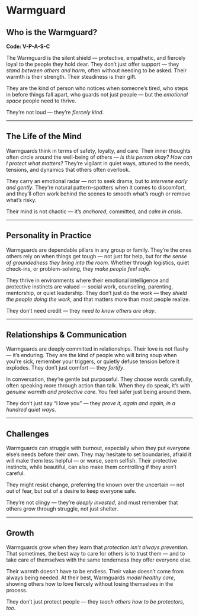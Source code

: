 # Warmguard
## Who is the Warmguard?
**Code: V-P-A-S-C**

The Warmguard is the silent shield — protective, empathetic, and fiercely loyal to the people they hold dear. They don’t just offer support — they *stand between others and harm*, often without needing to be asked. Their warmth is their strength. Their steadiness is their gift.

They are the kind of person who notices when someone’s tired, who steps in before things fall apart, who guards not just people — but the *emotional space* people need to thrive.

They’re not loud — they’re *fiercely kind*.

---

## The Life of the Mind

Warmguards think in terms of safety, loyalty, and care. Their inner thoughts often circle around the well-being of others — *Is this person okay? How can I protect what matters?* They’re vigilant in quiet ways, attuned to the needs, tensions, and dynamics that others often overlook.

They carry an emotional radar — not to seek drama, but to *intervene early and gently*. They’re natural pattern-spotters when it comes to discomfort, and they’ll often work behind the scenes to smooth what’s rough or remove what’s risky.

Their mind is not chaotic — it’s *anchored*, committed, and *calm in crisis*.

---

## Personality in Practice

Warmguards are dependable pillars in any group or family. They’re the ones others rely on when things get tough — not just for help, but for *the sense of groundedness they bring into the room*. Whether through logistics, quiet check-ins, or problem-solving, they *make people feel safe*.

They thrive in environments where their emotional intelligence and protective instincts are valued — social work, counseling, parenting, mentorship, or quiet leadership. They don’t just do the work — they *shield the people doing the work*, and that matters more than most people realize.

They don’t need credit — they *need to know others are okay*.

---

## Relationships & Communication

Warmguards are deeply committed in relationships. Their love is not flashy — it’s enduring. They are the kind of people who will bring soup when you're sick, remember your triggers, or quietly defuse tension before it explodes. They don’t just comfort — they *fortify*.

In conversation, they’re gentle but purposeful. They choose words carefully, often speaking more through action than talk. When they do speak, it’s with *genuine warmth and protective care*. You feel safer just being around them.

They don’t just say “I love you” — they *prove it, again and again, in a hundred quiet ways*.

---

## Challenges

Warmguards can struggle with burnout, especially when they put everyone else’s needs before their own. They may hesitate to set boundaries, afraid it will make them less helpful — or worse, seem selfish. Their protective instincts, while beautiful, can also make them controlling if they aren’t careful.

They might resist change, preferring the known over the uncertain — not out of fear, but out of a desire to keep everyone safe.

They’re not clingy — they’re *deeply invested*, and must remember that others grow through struggle, not just shelter.

---

## Growth

Warmguards grow when they learn that *protection isn’t always prevention*. That sometimes, the best way to care for others is to trust them — and to take care of themselves with the same tenderness they offer everyone else.

Their warmth doesn’t have to be endless. Their value doesn’t come from always being needed. At their best, Warmguards *model healthy care*, showing others how to love fiercely without losing themselves in the process.

They don’t just protect people — they *teach others how to be protectors, too*.
